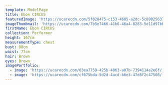 ```yaml
---
template: ModelPage
title: Ebon CIRCUS
featuredImage: 'https://ucarecdn.com/5f028475-c153-4605-a2dc-5c890256371d/'
imageThumbnail: 'https://ucarecdn.com/7b5e7466-41b6-46a4-8283-5e11d97bb469/'
firstName: Ebon CIRCUS
collection: Performer
height: 167cm
measurementType: chest
bust: 88cm
waist: 77cm
hair: Brown
eyes: Brown
imagePortfolio:
  - image: 'https://ucarecdn.com/03ea7759-425b-4063-a07b-7394114e2e6f/'
  - image: 'https://ucarecdn.com/cf675bda-5d2d-4acd-b6e3-47e8f2c47508/'
---
```



